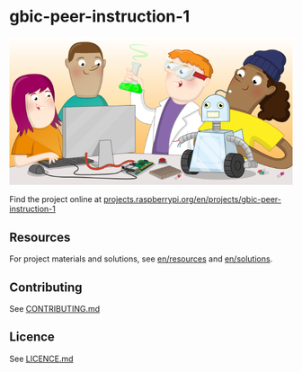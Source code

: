 # gbic-peer-instruction-1

![gbic-peer-instruction-1](banner.png)

Find the project online at [projects.raspberrypi.org/en/projects/gbic-peer-instruction-1](https://projects.raspberrypi.org/en/projects/gbic-peer-instruction-1)

## Resources
For project materials and solutions, see [en/resources](https://github.com/raspberrypilearning/gbic-peer-instruction-1/tree/master/en/resources) and [en/solutions](https://github.com/raspberrypilearning/gbic-peer-instruction-1/tree/master/en/solutions).

## Contributing
See [CONTRIBUTING.md](CONTRIBUTING.md)

## Licence
 See [LICENCE.md](LICENCE.md)